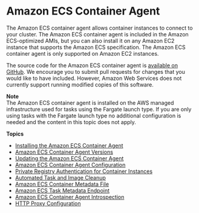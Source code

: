 # Amazon ECS Container Agent<a name="ECS_agent"></a>

The Amazon ECS container agent allows container instances to connect to your cluster\. The Amazon ECS container agent is included in the Amazon ECS\-optimized AMIs, but you can also install it on any Amazon EC2 instance that supports the Amazon ECS specification\. The Amazon ECS container agent is only supported on Amazon EC2 instances\.

The source code for the Amazon ECS container agent is [available on GitHub](https://github.com/aws/amazon-ecs-agent)\. We encourage you to submit pull requests for changes that you would like to have included\. However, Amazon Web Services does not currently support running modified copies of this software\.

**Note**  
The Amazon ECS container agent is installed on the AWS managed infrastructure used for tasks using the Fargate launch type\. If you are only using tasks with the Fargate launch type no additional configuration is needed and the content in this topic does not apply\.

**Topics**
+ [Installing the Amazon ECS Container Agent](ecs-agent-install.md)
+ [Amazon ECS Container Agent Versions](ecs-agent-versions.md)
+ [Updating the Amazon ECS Container Agent](ecs-agent-update.md)
+ [Amazon ECS Container Agent Configuration](ecs-agent-config.md)
+ [Private Registry Authentication for Container Instances](private-auth-container-instances.md)
+ [Automated Task and Image Cleanup](automated_image_cleanup.md)
+ [Amazon ECS Container Metadata File](container-metadata.md)
+ [Amazon ECS Task Metadata Endpoint](task-metadata-endpoint.md)
+ [Amazon ECS Container Agent Introspection](ecs-agent-introspection.md)
+ [HTTP Proxy Configuration](http_proxy_config.md)